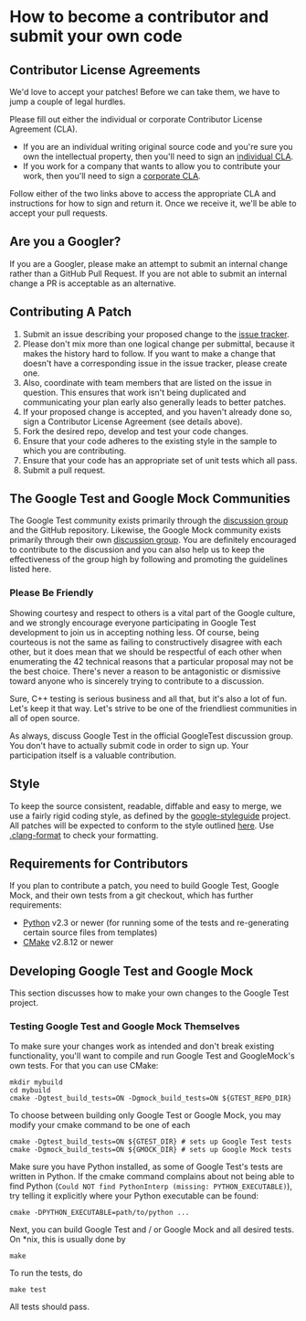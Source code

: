# How to become a contributor and submit your own code 
 
## Contributor License Agreements 
 
We'd love to accept your patches! Before we can take them, we have to jump a 
couple of legal hurdles. 
 
Please fill out either the individual or corporate Contributor License Agreement 
(CLA). 
 
*   If you are an individual writing original source code and you're sure you 
    own the intellectual property, then you'll need to sign an 
    [individual CLA](https://developers.google.com/open-source/cla/individual). 
*   If you work for a company that wants to allow you to contribute your work, 
    then you'll need to sign a 
    [corporate CLA](https://developers.google.com/open-source/cla/corporate). 
 
Follow either of the two links above to access the appropriate CLA and 
instructions for how to sign and return it. Once we receive it, we'll be able to 
accept your pull requests. 
 
## Are you a Googler? 
 
If you are a Googler, please make an attempt to submit an internal change rather 
than a GitHub Pull Request. If you are not able to submit an internal change a 
PR is acceptable as an alternative. 
 
## Contributing A Patch 
 
1.  Submit an issue describing your proposed change to the 
    [issue tracker](https://github.com/google/googletest/issues). 
2.  Please don't mix more than one logical change per submittal, because it 
    makes the history hard to follow. If you want to make a change that doesn't 
    have a corresponding issue in the issue tracker, please create one. 
3.  Also, coordinate with team members that are listed on the issue in question. 
    This ensures that work isn't being duplicated and communicating your plan 
    early also generally leads to better patches. 
4.  If your proposed change is accepted, and you haven't already done so, sign a 
    Contributor License Agreement (see details above). 
5.  Fork the desired repo, develop and test your code changes. 
6.  Ensure that your code adheres to the existing style in the sample to which 
    you are contributing. 
7.  Ensure that your code has an appropriate set of unit tests which all pass. 
8.  Submit a pull request. 
 
## The Google Test and Google Mock Communities 
 
The Google Test community exists primarily through the 
[discussion group](http://groups.google.com/group/googletestframework) and the 
GitHub repository. Likewise, the Google Mock community exists primarily through 
their own [discussion group](http://groups.google.com/group/googlemock). You are 
definitely encouraged to contribute to the discussion and you can also help us 
to keep the effectiveness of the group high by following and promoting the 
guidelines listed here. 
 
### Please Be Friendly 
 
Showing courtesy and respect to others is a vital part of the Google culture, 
and we strongly encourage everyone participating in Google Test development to 
join us in accepting nothing less. Of course, being courteous is not the same as 
failing to constructively disagree with each other, but it does mean that we 
should be respectful of each other when enumerating the 42 technical reasons 
that a particular proposal may not be the best choice. There's never a reason to 
be antagonistic or dismissive toward anyone who is sincerely trying to 
contribute to a discussion. 
 
Sure, C++ testing is serious business and all that, but it's also a lot of fun. 
Let's keep it that way. Let's strive to be one of the friendliest communities in 
all of open source. 
 
As always, discuss Google Test in the official GoogleTest discussion group. You 
don't have to actually submit code in order to sign up. Your participation 
itself is a valuable contribution. 
 
## Style 
 
To keep the source consistent, readable, diffable and easy to merge, we use a 
fairly rigid coding style, as defined by the 
[google-styleguide](https://github.com/google/styleguide) project. All patches 
will be expected to conform to the style outlined 
[here](https://google.github.io/styleguide/cppguide.html). Use 
[.clang-format](https://github.com/google/googletest/blob/master/.clang-format) 
to check your formatting. 
 
## Requirements for Contributors 
 
If you plan to contribute a patch, you need to build Google Test, Google Mock, 
and their own tests from a git checkout, which has further requirements: 
 
*   [Python](https://www.python.org/) v2.3 or newer (for running some of the 
    tests and re-generating certain source files from templates) 
*   [CMake](https://cmake.org/) v2.8.12 or newer 
 
## Developing Google Test and Google Mock 
 
This section discusses how to make your own changes to the Google Test project. 
 
### Testing Google Test and Google Mock Themselves 
 
To make sure your changes work as intended and don't break existing 
functionality, you'll want to compile and run Google Test and GoogleMock's own 
tests. For that you can use CMake: 
 
    mkdir mybuild 
    cd mybuild 
    cmake -Dgtest_build_tests=ON -Dgmock_build_tests=ON ${GTEST_REPO_DIR} 
 
To choose between building only Google Test or Google Mock, you may modify your 
cmake command to be one of each 
 
    cmake -Dgtest_build_tests=ON ${GTEST_DIR} # sets up Google Test tests 
    cmake -Dgmock_build_tests=ON ${GMOCK_DIR} # sets up Google Mock tests 
 
Make sure you have Python installed, as some of Google Test's tests are written 
in Python. If the cmake command complains about not being able to find Python 
(`Could NOT find PythonInterp (missing: PYTHON_EXECUTABLE)`), try telling it 
explicitly where your Python executable can be found: 
 
    cmake -DPYTHON_EXECUTABLE=path/to/python ... 
 
Next, you can build Google Test and / or Google Mock and all desired tests. On 
\*nix, this is usually done by 
 
    make 
 
To run the tests, do 
 
    make test 
 
All tests should pass. 
